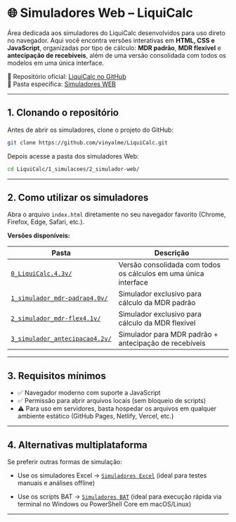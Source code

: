 # 🌐 Simuladores Web – LiquiCalc

Área dedicada aos simuladores do LiquiCalc desenvolvidos para uso direto no navegador. Aqui você encontra versões interativas em **HTML, CSS e JavaScript**, organizadas por tipo de cálculo: **MDR padrão**, **MDR flexível** e **antecipação de recebíveis**, além de uma versão consolidada com todos os modelos em uma única interface.

📂 Repositório oficial: [LiquiCalc no GitHub](https://github.com/vinyalme/LiquiCalc)  
📂 Pasta específica: [Simuladores WEB](https://github.com/vinyalme/LiquiCalc/tree/main/1_simuladores/2_simulador_web)

---

## 1. Clonando o repositório

Antes de abrir os simuladores, clone o projeto do GitHub:

```bash
git clone https://github.com/vinyalme/LiquiCalc.git
```

Depois acesse a pasta dos simuladores Web:

```bash
cd LiquiCalc/1_simulacoes/2_simulador-web/
```

---

## 2. Como utilizar os simuladores

Abra o arquivo `index.html` diretamente no seu navegador favorito (Chrome, Firefox, Edge, Safari, etc.).

**Versões disponíveis:**

| Pasta                                                                                                                                       | Descrição                                                       |
|---------------------------------------------------------------------------------------------------------------------------------------------|-----------------------------------------------------------------|
| [`0_LiquiCalc.4.3v/`](https://github.com/vinyalme/LiquiCalc/tree/main/1_simuladores/2_simulador_web/0_LiquiCalc.4.3v)                       | Versão consolidada com todos os cálculos em uma única interface |
| [`1_simulador_mdr-padrao4.0v/`](https://github.com/vinyalme/LiquiCalc/tree/main/1_simuladores/2_simulador_web/1_simulador_mdr-padrao4.0v)   | Simulador exclusivo para cálculo da MDR padrão                  |
| [`2_simulador_mdr-flex4.1v/`](https://github.com/vinyalme/LiquiCalc/tree/main/1_simuladores/2_simulador_web/2_simulador_mdr-flex4.1v)       | Simulador exclusivo para cálculo da MDR flexível                |
| [`3_simulador_antecipacao4.2v/`](https://github.com/vinyalme/LiquiCalc/tree/main/1_simuladores/2_simulador_web/3_simulador_antecipacao4.2v) | Simulador para MDR padrão + antecipação de recebíveis           |

---

## 3. Requisitos mínimos

- ✅ Navegador moderno com suporte a JavaScript
- ✅ Permissão para abrir arquivos locais (sem bloqueio de scripts)
- ⚠️ Para uso em servidores, basta hospedar os arquivos em qualquer ambiente estático (GitHub Pages, Netlify, Vercel, etc.)

---

## 4. Alternativas multiplataforma

Se preferir outras formas de simulação:

- Use os simuladores Excel → [`Simuladores Excel`](https://github.com/vinyalme/LiquiCalc/tree/main/1_simuladores/0_excel) (ideal para testes manuais e análises offline)
  
- Use os scripts BAT → [`Simuladores BAT`](https://github.com/vinyalme/LiquiCalc/tree/main/1_simuladores/1_simulador_bat) (ideal para execução rápida via terminal no Windows ou PowerShell Core em macOS/Linux)
  
---
